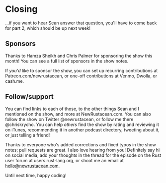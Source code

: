 # Closing

...if you want to hear Sean answer that question, you'll have to come back for part 2, which should be up next week!

## Sponsors

Thanks to Hamza Sheikh and Chris Palmer for sponsoring the show this month! You can see a full list of sponsors in the
show notes.

If *you'd* like to sponsor the show, you can set up recurring contributions at Patreon.com/newrustacean, or one-off
contributions at Venmo, Dwolla, or cash.me.

## Follow/support

You can find links to each of those, to the other things Sean and I mentioned on the show, and more at
NewRustacean.com. You can also follow the show on Twitter @newrustacean, or follow me there @chriskrycho. You can help
*others* find the show by rating and reviewing it on iTunes, recommending it in another podcast directory, tweeting
about it, or just telling a friend!

Thanks to everyone who's added corrections and fixed typos in the show notes; pull requests are great. I also love
hearing from you! Definitely say hi on social media, add your thoughts in the thread for the episode on the Rust user
forum at users.rust-lang.org, or shoot me an email at hello@newrustacean.com.

Until next time, happy coding!
